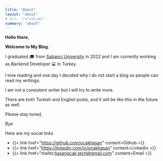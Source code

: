 ```yaml
---
title: "About"
layout: "about"
# url: "/archives"
summary: "about"
---
```


**Hello there**,

**Welcome to My Blog.**

I graduated :mortar_board: from [Sabanci University](https://www.sabanciuniv.edu/) in 2022 and I am currently working as
Backend Developer :computer: in Turkey. 

I love reading and one day I decided why I do not start a blog so people can read my writings.

I am not a consistent writer but I will try to write more.

There are both Turkish and English posts, and it will be like this in the future as well. 

Please stay tuned,

Bye

Here are my social links

- {{< link href="https://github.com/ocakhasan" content=Github >}}
- {{< link href="https://linkedin.com/in/ocakhasan" content=Linkedin >}}
- {{< link href="mailto:hasanocak.tech@gmail.com" content=Email >}}